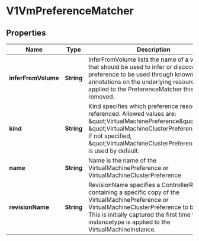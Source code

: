 # V1VmPreferenceMatcher

## Properties
Name | Type | Description | Notes
------------ | ------------- | ------------- | -------------
**inferFromVolume** | **String** | InferFromVolume lists the name of a volume that should be used to infer or discover the preference to be used through known annotations on the underlying resource. Once applied to the PreferenceMatcher this field is removed. |  [optional]
**kind** | **String** | Kind specifies which preference resource is referenced. Allowed values are: \&quot;VirtualMachinePreference\&quot; and \&quot;VirtualMachineClusterPreference\&quot;. If not specified, \&quot;VirtualMachineClusterPreference\&quot; is used by default. |  [optional]
**name** | **String** | Name is the name of the VirtualMachinePreference or VirtualMachineClusterPreference |  [optional]
**revisionName** | **String** | RevisionName specifies a ControllerRevision containing a specific copy of the VirtualMachinePreference or VirtualMachineClusterPreference to be used. This is initially captured the first time the instancetype is applied to the VirtualMachineInstance. |  [optional]
